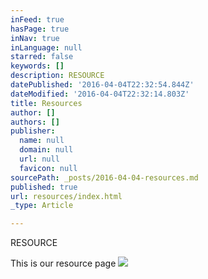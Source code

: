 ```yaml
---
inFeed: true
hasPage: true
inNav: true
inLanguage: null
starred: false
keywords: []
description: RESOURCE
datePublished: '2016-04-04T22:32:54.844Z'
dateModified: '2016-04-04T22:32:14.803Z'
title: Resources
author: []
authors: []
publisher:
  name: null
  domain: null
  url: null
  favicon: null
sourcePath: _posts/2016-04-04-resources.md
published: true
url: resources/index.html
_type: Article

---
```

RESOURCE

This is our resource page
![](https://the-grid-user-content.s3-us-west-2.amazonaws.com/94403d7c-8c1c-402a-bf00-cdcd0252c34e.jpg)